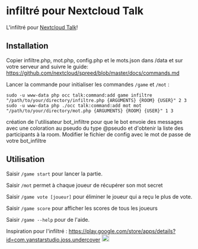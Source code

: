 # infiltré pour Nextcloud Talk

L'infiltré pour [Nextcloud Talk](https://github.com/nextcloud/spreed)!

## Installation

Copier infiltre.php, mot.php, config.php et le mots.json dans /data et  sur votre serveur and suivre le guide: https://github.com/nextcloud/spreed/blob/master/docs/commands.md

Lancer la commande pour initialiser les commandes `/game` et `/mot` :
```
sudo -u www-data php occ talk:command:add game infiltre "/path/to/your/directory/infiltre.php {ARGUMENTS} {ROOM} {USER}" 2 3
sudo -u www-data php ./occ talk:command:add mot mot "/path/to/your/directory/mot.php {ARGUMENTS} {ROOM} {USER}" 1 3
```

création de l'utilisateur bot_infiltre pour que le bot envoie des messages avec une coloration au pseudo du type @pseudo et d'obtenir la liste des participants à la room.
Modifier le fichier de config avec le mot de passe de votre bot_infiltre

## Utilisation

Saisir `/game start` pour lancer la partie.

Saisir `/mot` permet à chaque joueur de récupérer son mot secret

Saisir `/game vote [joueur]` pour éliminer le joueur qui a reçu le plus de vote.

Saisir `/game score` pour afficher les scores de tous les joueurs

Saisir `/game --help` pour de l'aide.

Inspiration pour l'infiltré : https://play.google.com/store/apps/details?id=com.yanstarstudio.joss.undercover <img src="https://lh3.googleusercontent.com/jtdsLb6b1oycRQuMaRAhUXITmHhOhZZdzidy6LhyRquO5bBfnD0ksY_M7hToB7S8gQ=s180-rw" width=20px height=20px>
